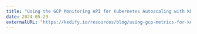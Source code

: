 ```yaml
---
title: "Using the GCP Monitoring API for Kubernetes Autoscaling with KEDA"
date: 2024-05-29
externalURL: "https://kedify.io/resources/blog/using-gcp-metrics-for-kubernetes-autoscaling-with-keda"
---
```



